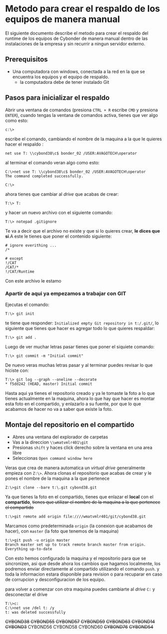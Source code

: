# Metodo para crear el respaldo de los equipos de manera manual

El siguiente documento describe el metodo para crear el respaldo del runtime de los equipos de Cybonder de manera manual dentro de las instalaciones de la empresa y sin recurrir a ningun servidor externo.

## Prerequisitos

* Una computadora con windows, conectada a la red en la que se encuentra los equipos y el equipo de respaldo.
    - la computadora debe de tener instalado Git

## Pasos para inicializar el respaldo

Abrir una ventana de comandos (presiona `CTRL + R` escribe `CMD` y presiona `ENTER`), cuando tengas la ventana de comandos activa, tienes que ver algo como esto:

```
c:\>
```

escribe el comando, cambiando el nombre de la maquina a la que le quieres hacer el respaldo :

```
net use T: \\cybond38\c$ bonder_02 /USER:AVAGOTECH\operator
```

al terminar el comando veran algo como esto:

```
C:\>net use T: \\cybond38\c$ bonder_02 /USER:AVAGOTECH\operator
The command completed successfully.

C:\>
```

ahora tienes que cambiar al _drive_ que acabas de crear:

```
T:\> T:
```

y hacer un nuevo archivo con el siguiente comando:

```
T:\> notepad .gitignore
```

Te va a decir que el archivo no existe y que si lo quieres crear, __le dices que si__.A este le tienes que poner el contenido siguiente:

```
# ignore everithing ...
/*

# except
!/CAT
/CAT/*
!/CAT/Runtime
```

Con este archivo le estamo

### Apartir de aqui ya empezamos a trabajar con GIT

Ejecutas el comando:

```
T:\> git init
```

te tiene que responder: `Initialized empty Git repository in t:/.git/`, lo siguiente que tienes que hacer es agregar todo lo que quieres respaldar:

```
T:\> git add .
```

Luego de ver muchar letras pasar tienes que poner el siquiete comando:

```
T:\> git commit -m "Initial commit"
```

De nuevo veras muchas letras pasar y al terminar puedes revisar lo que hiciste con:

```
T:\> git log --graph --oneline --decorate
* f5dd242 (HEAD, master) Initial commit
```

Hasta aqui ya tienes el repositorio creado y ya le tomaste la foto a lo que tienes actualmente en la maquina, ahora lo que hay que hacer es montar esta foto en el compartido, y enlazarlo a su fuente, por que lo que acabamos de hacer no va a saber que existe la foto.

## Montaje del repositorio en el compartido

* Abres una ventana del explorador de carpetas
* Vas a la direccion `\\wmatvmlr401\git`
* Presionas `shift` y haces click derecho sobre la ventana en una area libre
* Seleccionas `Open command window here`

Veras que crea de manera automatica un _virtual drive_ generalmente empieza con `Z:\>`. Ahora clonas el repositorio que acabas de crear y le pones el nombre de la maquina a la que pertenece

```
Z:\>git clone --bare t:\.git cybond38.git
```

Ya que tienes la foto en el compartido, tienes que enlazar el __local__ con el __compartido__, ~~tienes que utilizar el nombre de la maquina a la que pertenece el compartido~~

```
t:\>git remote add origin file:////wmatvmlr401/git/cybond38.git
```

Marcamos como predeterminada `origin` (la conexion que acabamos de hacer), con `master` (la foto que tenemos de la maquina)

```
t:\>git push -u origin master
Branch master set up to track remote branch master from origin.
Everything up-to-date
```

Con esto hemos configurado la maquina y el repositorio para que se sincronizen, asi que desde ahora los cambios que hagamos localmente, los podremos enviar directamente al compartido utilizando el comando `push`. y toda la informacion estara disponible para revision o para recuparar en caso de corrupcion y desconfiguracion de los equipo.

para volver a comenzar con otra maquina puedes cambiarte al _drive_ `C:` y desconectar el drive

```
T:\>c:
C:\>net use /del t: /y
t: was deleted successfully
```



~~CYBOND38~~
~~CYBOND55~~
~~CYBOND57~~
~~CYBOND59~~
~~CYBOND63~~
~~CYBOND14~~
~~CYBOND3~~
CYBOND56
CYBOND58
CYBOND60
~~CYBOND76~~
~~CYBOND54~~
